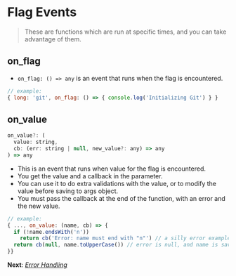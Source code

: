 # Flag Events

> These are functions which are run at specific times, and you can take advantage of them.

## on_flag

- `on_flag: () => any` is an event that runs when the flag is encountered.

```js
// example:
{ long: 'git', on_flag: () => { console.log('Initializing Git') } }
```

## on_value

```js
on_value?: (
  value: string,
  cb: (err: string | null, new_value?: any) => any
) => any
```

- This is an event that runs when value for the flag is encountered.
- You get the value and a callback in the parameter.
- You can use it to do extra validations with the value, or to modify the value before saving to args object.
- You must pass the callback at the end of the function, with an error and the new value.

```js
// example:
{ ..., on_value: (name, cb) => {
  if (!name.endsWith('n'))
    return cb('Error: name must end with "n"') // a silly error example.
  return cb(null, name.toUpperCase()) // error is null, and name is saved in uppercase.
}}
```

**Next**: *[Error Handling](error_handling.md)*
